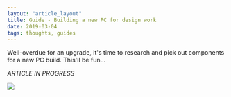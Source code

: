 ```yaml
---
layout: "article_layout"
title: Guide - Building a new PC for design work
date: 2019-03-04
tags: thoughts, guides
---
```


<p>Well-overdue for an upgrade, it's time to research and pick out components for a new PC build. This'll be fun...</p>

<i>ARTICLE IN PROGRESS</i>

<img class="article_image" src="/pages/journal/journal_assets/Desk_in_March_2019.jpg" />
